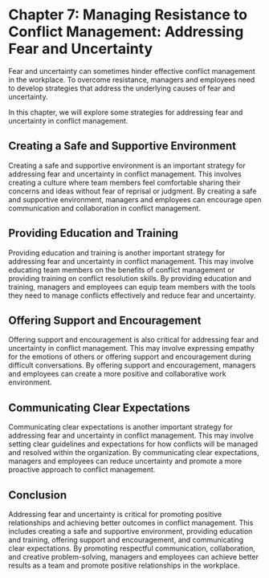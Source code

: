 Chapter 7: Managing Resistance to Conflict Management: Addressing Fear and Uncertainty
======================================================================================

Fear and uncertainty can sometimes hinder effective conflict management in the workplace. To overcome resistance, managers and employees need to develop strategies that address the underlying causes of fear and uncertainty.

In this chapter, we will explore some strategies for addressing fear and uncertainty in conflict management.

Creating a Safe and Supportive Environment
------------------------------------------

Creating a safe and supportive environment is an important strategy for addressing fear and uncertainty in conflict management. This involves creating a culture where team members feel comfortable sharing their concerns and ideas without fear of reprisal or judgment. By creating a safe and supportive environment, managers and employees can encourage open communication and collaboration in conflict management.

Providing Education and Training
--------------------------------

Providing education and training is another important strategy for addressing fear and uncertainty in conflict management. This may involve educating team members on the benefits of conflict management or providing training on conflict resolution skills. By providing education and training, managers and employees can equip team members with the tools they need to manage conflicts effectively and reduce fear and uncertainty.

Offering Support and Encouragement
----------------------------------

Offering support and encouragement is also critical for addressing fear and uncertainty in conflict management. This may involve expressing empathy for the emotions of others or offering support and encouragement during difficult conversations. By offering support and encouragement, managers and employees can create a more positive and collaborative work environment.

Communicating Clear Expectations
--------------------------------

Communicating clear expectations is another important strategy for addressing fear and uncertainty in conflict management. This may involve setting clear guidelines and expectations for how conflicts will be managed and resolved within the organization. By communicating clear expectations, managers and employees can reduce uncertainty and promote a more proactive approach to conflict management.

Conclusion
----------

Addressing fear and uncertainty is critical for promoting positive relationships and achieving better outcomes in conflict management. This includes creating a safe and supportive environment, providing education and training, offering support and encouragement, and communicating clear expectations. By promoting respectful communication, collaboration, and creative problem-solving, managers and employees can achieve better results as a team and promote positive relationships in the workplace.
